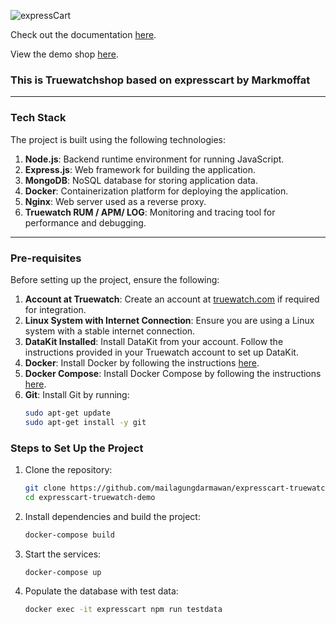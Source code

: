 ![expressCart](https://raw.githubusercontent.com/mrvautin/expressCart/master/public/images/logo.png)

Check out the documentation [here](https://github.com/mrvautin/expressCart/wiki).

View the demo shop [here](https://expresscart-demo.markmoffat.com/).

### This is Truewatchshop based on expresscart by Markmoffat

---

### Tech Stack

The project is built using the following technologies:

1. **Node.js**: Backend runtime environment for running JavaScript.
2. **Express.js**: Web framework for building the application.
3. **MongoDB**: NoSQL database for storing application data.
4. **Docker**: Containerization platform for deploying the application.
5. **Nginx**: Web server used as a reverse proxy.
6. **Truewatch RUM / APM/ LOG**: Monitoring and tracing tool for performance and debugging.


---

### Pre-requisites

Before setting up the project, ensure the following:

1. **Account at Truewatch**: Create an account at [truewatch.com](https://truewatch.com) if required for integration.
2. **Linux System with Internet Connection**: Ensure you are using a Linux system with a stable internet connection.
3. **DataKit Installed**: Install DataKit from your account. Follow the instructions provided in your Truewatch account to set up DataKit.
4. **Docker**: Install Docker by following the instructions [here](https://docs.docker.com/get-docker/).
5. **Docker Compose**: Install Docker Compose by following the instructions [here](https://docs.docker.com/compose/install/).
6. **Git**: Install Git by running:
   ```bash
   sudo apt-get update
   sudo apt-get install -y git
   ```
### Steps to Set Up the Project

1. Clone the repository:
   ```bash
   git clone https://github.com/mailagungdarmawan/expresscart-truewatch-demo.git
   cd expresscart-truewatch-demo
   ```
2. Install dependencies and build the project:
   ```bash
   docker-compose build
   ```
3. Start the services:
   ```bash
   docker-compose up
   ```
4. Populate the database with test data:
   ```bash
   docker exec -it expresscart npm run testdata
   ```